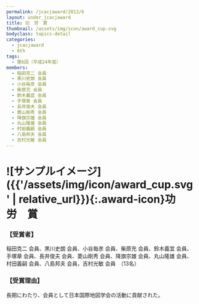 ```yaml
---
permalink: /jcacjaward/2012/6
layout: under_jcacjaward
title: 功　労　賞
thumbnail: /assets/img/icon/award_cup.svg
bodyclass: topics-detail
categories:
  - jcacjaward
  - 6th
tags:
  - 第6回（平成24年度）
members:
  - 稲田克二 会員
  - 黒川史朗 会員
  - 小谷毎彦 会員
  - 柴原充 会員
  - 鈴木義宜 会員
  - 手塚章 会員
  - 長井俊夫 会員
  - 菱山剛秀 会員
  - 降旗宗雄 会員
  - 丸山隆雄 会員
  - 村田義嗣 会員
  - 八島邦夫 会員
  - 吉村光敏 会員
---
```


# ![サンプルイメージ]({{'/assets/img/icon/award_cup.svg' | relative_url}}){:.award-icon}功　労　賞

### 【受賞者】

稲田克二 会員、黒川史朗 会員、小谷毎彦 会員、柴原充 会員、鈴木義宜 会員、手塚章 会員、長井俊夫 会員、菱山剛秀 会員、降旗宗雄 会員、丸山隆雄 会員、村田義嗣 会員、八島邦夫 会員，吉村光敏 会員　（13名）

### 【受賞理由】

長期にわたり、会員として日本国際地図学会の活動に貢献された。
